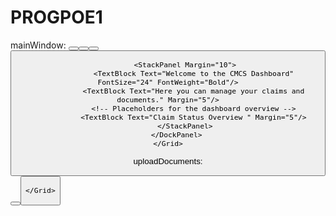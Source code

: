 # PROGPOE1
mainWindow:
<Window x:Class="ProgPOE.MainWindow"
        xmlns="http://schemas.microsoft.com/winfx/2006/xaml/presentation"
        xmlns:x="http://schemas.microsoft.com/winfx/2006/xaml"
        xmlns:d="http://schemas.microsoft.com/expression/blend/2008"
        xmlns:mc="http://schemas.openxmlformats.org/markup-compatibility/2006"
        xmlns:local="clr-namespace:ProgPOE"
        mc:Ignorable="d"
        Title="MainWindow" Height="450" Width="800">
    <Grid>
        <DockPanel>
            <StackPanel DockPanel.Dock="Left" Width="200" Background="LightGray">
                <TextBlock Text="Navigation" FontSize="16" FontWeight="Bold" Margin="10"/>
                <Button Content="Submit Claim" Margin="5" Click="SubmitClaim_Click"/>
                <Button Content="Approve Claims" Margin="5" Click="ApproveClaims_Click"/>
                <Button Content="Upload Documents" Margin="5" Click="UploadDocuments_Click"/>
                <Button Content="Track Claim Status" Margin="5" Click="TrackStatus_Click"/>
            </StackPanel>

            <StackPanel Margin="10">
                <TextBlock Text="Welcome to the CMCS Dashboard" FontSize="24" FontWeight="Bold"/>
                <TextBlock Text="Here you can manage your claims and documents." Margin="5"/>
                <!-- Placeholders for the dashboard overview -->
                <TextBlock Text="Claim Status Overview " Margin="5"/>
            </StackPanel>
        </DockPanel>
    </Grid>
</Window>

uploadDocuments:
<Window x:Class="ProgPOE.UploadDocuments"
        xmlns="http://schemas.microsoft.com/winfx/2006/xaml/presentation"
        xmlns:x="http://schemas.microsoft.com/winfx/2006/xaml"
        xmlns:d="http://schemas.microsoft.com/expression/blend/2008"
        xmlns:mc="http://schemas.openxmlformats.org/markup-compatibility/2006"
        xmlns:local="clr-namespace:ProgPOE"
        mc:Ignorable="d"
        Title="UploadDocuments" Height="450" Width="800">
    <Grid Margin="10">
        <StackPanel>
            <TextBlock Text="Upload Supporting Documents" FontSize="20" FontWeight="Bold" Margin="0,0,0,10"/>
            <StackPanel Orientation="Horizontal">
                <TextBlock Text="Choose Files:" Width="120"/>
                <Button Content="Browse..." Width="120" Click="BrowseFiles_Click"/>
            </StackPanel>
            <ListBox Name="FilesList" Height="150" Margin="0,10,0,0"/>
            <Button Content="Upload" Width="120" HorizontalAlignment="Center" Click="UploadFiles_Click"/>
        </StackPanel>

    </Grid>
</Window>

